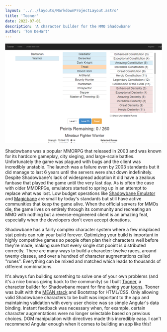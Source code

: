 ```yaml
---
layout: '../../layouts/MarkdownProjectLayout.astro'
title: 'Tooner'
date: 2022-07-01
description: 'A character builder for the MMO Shadowbane'
author: 'Tom DeHart'
---
```


![Tooner](images/tooner.png)

Shadowbane was a popular MMORPG that released in 2003 and was known for its hardcore gameplay, city sieging, and large-scale battles. Unfortunately the game was plagued with bugs and the client was incredibly unstable. The launch was a failure even by 2003 standards but it did manage to last 6 years until the servers were shut down indefinitely. Despite Shadowbane's lack of widespread adoption it did have a zealous fanbase that played the game until the very last day. As is often the case with older MMORPGs, emulators started to spring up in an attempt to replace what was lost. Low budget operations like [Shadowbane Emulator](http://shadowbaneemulator.com/) and [Magicbane](http://magicbane.com/) are small by today's standards but still have active communities that keep the game alive. When the official servers for MMOs die, the game lives on entirely through its community and recreating an MMO with nothing but a reverse-engineered client is an amazing feat, especially when the developers don't even accept donations.

Shadowbane has a fairly complex character system where a few misplaced stat points can ruin your build forever. Optimizing your build is important in highly competitive games so people often plan their characters well before they're made, making sure that every single stat pooint is distributed correctly. There are many ways to build a character: twelve races, around twenty classes, and over a hundred of character augmentations called "runes". Everything can be mixed and matched which leads to thousands of different combinations.

It's always fun building something to solve one of your own problems (and it's a nice bonus giving back to the community) so I built [Tooner](http://tooner.herokuapp.com/), a character builder for Shadowbane meant for fine _tuning_ your [toons](http://gaming.stackexchange.com/questions/77192/what-is-the-source-for-calling-your-characters-toons). Tooner was built with the [MEAN stack](http://mean.io/#!/) and Bootstrap for HTML/CSS. Only allowing valid Shadowbane characters to be built was important to the app and maintaining validation with every user choice was so simple Angular's data binding. Instant feedback was necessary when, for example, certain character augmentations were no longer selectable based on previous choices. DOM manipulation with directives made this incredibly easy. I can't recommend Angular enough when it comes to building an app like this!
